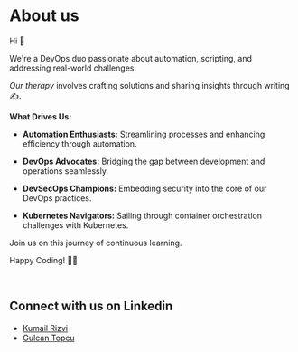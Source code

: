 # About us

Hi 👋

We're a DevOps duo passionate about automation, scripting, and addressing real-world challenges. 

*Our therapy* involves crafting solutions and sharing insights through writing✍.


**What Drives Us:**

- **Automation Enthusiasts:** Streamlining processes and enhancing efficiency through automation.

- **DevOps Advocates:** Bridging the gap between development and operations seamlessly.

- **DevSecOps Champions:** Embedding security into the core of our DevOps practices.
- **Kubernetes Navigators:** Sailing through container orchestration challenges with Kubernetes.


Join us on this journey of continuous learning.

Happy Coding! 🚀📝

<br>

## Connect with us on Linkedin



- [Kumail Rizvi](https://www.linkedin.com/in/kumail-rizvi-6a6412172/)
- [Gulcan Topcu](https://www.linkedin.com/in/gulcantopcu/)